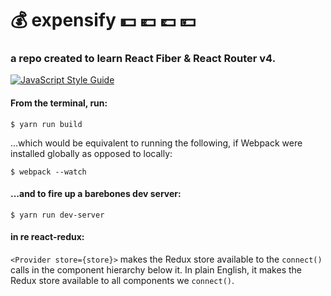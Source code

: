 # :moneybag: expensify :dollar: :euro: :pound: :yen:

### a repo created to learn React Fiber & React Router v4.

[![JavaScript Style Guide](https://cdn.rawgit.com/standard/standard/master/badge.svg)](https://github.com/standard/standard)

#### From the terminal, run:

```
$ yarn run build
```

...which would be equivalent to running the following, if Webpack were installed globally as opposed to locally:

```
$ webpack --watch
```

#### ...and to fire up a barebones dev server:

```
$ yarn run dev-server
```

#### in re react-redux:

`<Provider store={store}>` makes the Redux store available to the `connect()` calls in the component hierarchy below it. In plain English, it makes the Redux store available to all components we `connect()`.
